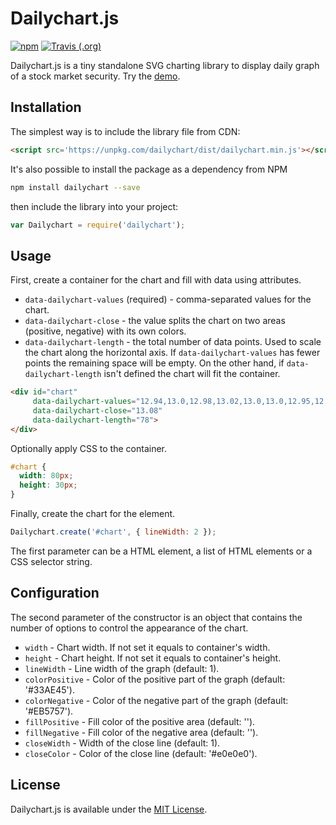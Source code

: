 # Dailychart.js

[![npm](https://img.shields.io/npm/v/dailychart.svg)](https://www.npmjs.com/package/dailychart)
[![Travis (.org)](https://img.shields.io/travis/kbychkov/dailychart.svg)](https://travis-ci.org/kbychkov/dailychart)

Dailychart.js is a tiny standalone SVG charting library to display daily graph of a stock market security. Try the [demo](https://kbychkov.github.io/dailychart/).

## Installation

The simplest way is to include the library file from CDN:

```html
<script src='https://unpkg.com/dailychart/dist/dailychart.min.js'></script>
```

It's also possible to install the package as a dependency from NPM

```bash
npm install dailychart --save
```

then include the library into your project:

```js
var Dailychart = require('dailychart');
```

## Usage

First, create a container for the chart and fill with data using attributes.

- `data-dailychart-values` (required) - comma-separated values for the chart.
- `data-dailychart-close` - the value splits the chart on two areas (positive, negative) with its own colors.
- `data-dailychart-length` - the total number of data points. Used to scale the chart along the horizontal axis. If `data-dailychart-values` has fewer points the remaining space will be empty. On the other hand, if `data-dailychart-length` isn't defined the chart will fit the container.

```html
<div id="chart"
     data-dailychart-values="12.94,13.0,12.98,13.02,13.0,13.0,12.95,12.85,13.04,13.13"
     data-dailychart-close="13.08"
     data-dailychart-length="78">
</div>
```

Optionally apply CSS to the container.

```css
#chart {
  width: 80px;
  height: 30px;
}
```

Finally, create the chart for the element.

```js
Dailychart.create('#chart', { lineWidth: 2 });
```

The first parameter can be a HTML element, a list of HTML elements or a CSS selector string.

## Configuration

The second parameter of the constructor is an object that contains the number of options to control the appearance of the chart.

- `width` - Chart width. If not set it equals to container's width.
- `height` - Chart height. If not set it equals to container's height.
- `lineWidth` - Line width of the graph (default: 1).
- `colorPositive` - Color of the positive part of the graph (default: '#33AE45').
- `colorNegative` - Color of the negative part of the graph (default: '#EB5757').
- `fillPositive` - Fill color of the positive area (default: '').
- `fillNegative` - Fill color of the negative area (default: '').
- `closeWidth` - Width of the close line (default: 1).
- `closeColor` - Color of the close line (default: '#e0e0e0').
 
 ## License

 Dailychart.js is available under the [MIT License](https://github.com/kbychkov/dailychart/blob/master/LICENSE).
